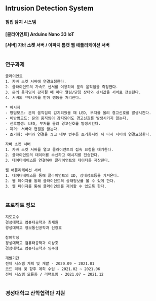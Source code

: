 ## Intrusion Detection System
#### 침입 탐지 시스템

<p><b>[클라이언트] Arduino Nano 33 IoT</b></p>
<p><b>[서버] 자바 소켓 서버 / 아파치 톰캣 웹 애플리케이션 서버</b></p>

#

### 연구과제 

```
클라이언트
1. 자바 소켓 서버에 연결요청한다.
2. 클라이언트의 가속도 센서를 이용하여 문의 움직임을 측정한다.
3. 문의 움직임이 감지될 때 마다 열림/닫힘 상태와 센서값을 서버로 전송한다.
4. 서버의 *메시지를 받아 행동을 처리한다.

* 메시지
- 방범모드: 문의 움직임이 감지되었을 때 LED, 부저를 울려 경고신호를 발생시킨다.
- 비방범모드: 문의 움직임이 감지되어도 경고신호를 발생시키지 않는다.
- 신호발생: LED, 부저를 울려 경고신호를 발생시킨다.
- 제거: 서버와 연결을 끊는다.
- 초기화: 서버와 연결을 끊고 내부 변수를 초기화시킨 뒤 다시 서버에 연결요청한다.
```

```
자바 소켓 서버
1. 자바 소켓 서버를 열고 클라이언트의 접속 요청을 대기한다.
2. 클라이언트의 데이터를 수신하고 메시지를 전송한다.
3. 데이터베이스를 연결하여 클라이언트의 데이터를 저장한다.
```

```
웹 애플리케이션 서버
1. 데이터베이스를 통해 클라이언트의 ID, 상태정보등을 가져온다.
2. 웹 페이지를 통해 클라이언트의 상태정보를 볼 수 있게 한다.
3. 웹 페이지를 통해 클라이언트를 제어할 수 있도록 한다.
```

#

### 프로젝트 정보

```
지도교수
경성대학교 컴퓨터공학과 최재원
경성대학교 정보통신공학과 신광호

참여학생
경성대학교 컴퓨터공학과 이상호
경성대학교 컴퓨터공학과 임주형

개발기간
전체 시스템 계획 및 개발 - 2020.09 ~ 2021.01
코드 리뷰 및 향후 계획 수립 - 2021.02 ~ 2021.06
전체 시스템 모듈화 / 리팩토링 - 2021.07 ~ 2021.12

```

#

### 경성대학교 산학협력단 지원

